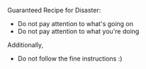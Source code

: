 Guaranteed Recipe for Disaster:

  * Do not pay attention to what's going on
  * Do not pay attention to what you're doing

Additionally,
  * Do not follow the fine instructions :)



